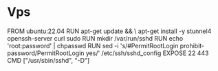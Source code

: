 # Vps
FROM ubuntu:22.04  RUN apt-get update &amp;&amp; \     apt-get install -y stunnel4 openssh-server curl sudo  RUN mkdir /var/run/sshd RUN echo 'root:password' | chpasswd RUN sed -i 's/#PermitRootLogin prohibit-password/PermitRootLogin yes/' /etc/ssh/sshd_config  EXPOSE 22 443  CMD ["/usr/sbin/sshd", "-D"]
